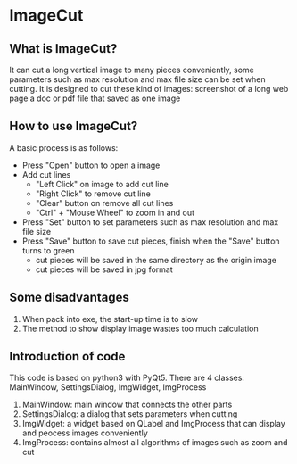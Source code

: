 # ImageCut

## What is ImageCut?

It can cut a long vertical image to many pieces conveniently, some parameters such as max resolution and max file size can be set when cutting.
It is designed to cut these kind of images:
    screenshot of a long web page
    a doc or pdf file that saved as one image

## How to use ImageCut?

A basic process is as follows:

* Press "Open" button to open a image
* Add cut lines
    * "Left Click" on image to add cut line 
    * "Right Click" to remove cut line 
    * "Clear" button on remove all cut lines 
    * "Ctrl" + "Mouse Wheel" to zoom in and out
* Press "Set" button to set parameters such as max resolution and max file size
* Press "Save" button to save cut pieces, finish when the "Save" button turns to green 
    * cut pieces will be saved in the same directory as the origin image 
    * cut pieces will be saved in jpg format

## Some disadvantages

1. When pack into exe, the start-up time is to slow
2. The method to show display image wastes too much calculation

## Introduction of code

This code is based on python3 with PyQt5.
There are 4 classes: MainWindow, SettingsDialog, ImgWidget, ImgProcess
1. MainWindow: main window that connects the other parts
2. SettingsDialog: a dialog that sets parameters when cutting
3. ImgWidget: a widget based on QLabel and ImgProcess that can display and peocess images conveniently
4. ImgProcess: contains almost all algorithms of images such as zoom and cut
